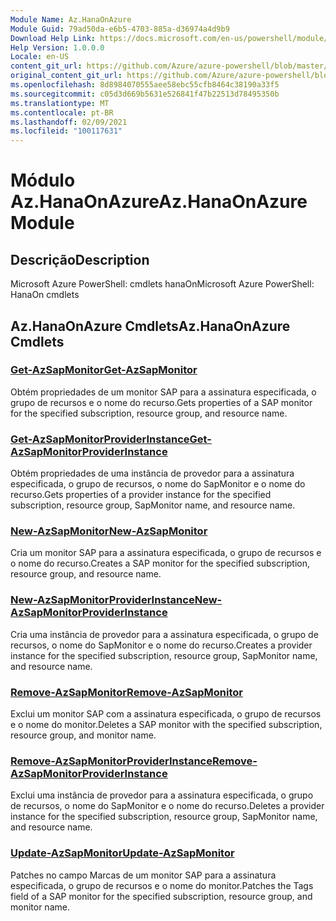 ```yaml
---
Module Name: Az.HanaOnAzure
Module Guid: 79ad50da-e6b5-4703-885a-d36974a4d9b9
Download Help Link: https://docs.microsoft.com/en-us/powershell/module/az.hanaonazure
Help Version: 1.0.0.0
Locale: en-US
content_git_url: https://github.com/Azure/azure-powershell/blob/master/src/HanaOnAzure/help/Az.HanaOnAzure.md
original_content_git_url: https://github.com/Azure/azure-powershell/blob/master/src/HanaOnAzure/help/Az.HanaOnAzure.md
ms.openlocfilehash: 8d8984070555aee58ebc55cfb8464c38190a33f5
ms.sourcegitcommit: c05d3d669b5631e526841f47b22513d78495350b
ms.translationtype: MT
ms.contentlocale: pt-BR
ms.lasthandoff: 02/09/2021
ms.locfileid: "100117631"
---
```

# <span data-ttu-id="fa324-101">Módulo Az.HanaOnAzure</span><span class="sxs-lookup"><span data-stu-id="fa324-101">Az.HanaOnAzure Module</span></span>
## <span data-ttu-id="fa324-102">Descrição</span><span class="sxs-lookup"><span data-stu-id="fa324-102">Description</span></span>
<span data-ttu-id="fa324-103">Microsoft Azure PowerShell: cmdlets hanaOn</span><span class="sxs-lookup"><span data-stu-id="fa324-103">Microsoft Azure PowerShell: HanaOn cmdlets</span></span>

## <span data-ttu-id="fa324-104">Az.HanaOnAzure Cmdlets</span><span class="sxs-lookup"><span data-stu-id="fa324-104">Az.HanaOnAzure Cmdlets</span></span>
### [<span data-ttu-id="fa324-105">Get-AzSapMonitor</span><span class="sxs-lookup"><span data-stu-id="fa324-105">Get-AzSapMonitor</span></span>](Get-AzSapMonitor.md)
<span data-ttu-id="fa324-106">Obtém propriedades de um monitor SAP para a assinatura especificada, o grupo de recursos e o nome do recurso.</span><span class="sxs-lookup"><span data-stu-id="fa324-106">Gets properties of a SAP monitor for the specified subscription, resource group, and resource name.</span></span>

### [<span data-ttu-id="fa324-107">Get-AzSapMonitorProviderInstance</span><span class="sxs-lookup"><span data-stu-id="fa324-107">Get-AzSapMonitorProviderInstance</span></span>](Get-AzSapMonitorProviderInstance.md)
<span data-ttu-id="fa324-108">Obtém propriedades de uma instância de provedor para a assinatura especificada, o grupo de recursos, o nome do SapMonitor e o nome do recurso.</span><span class="sxs-lookup"><span data-stu-id="fa324-108">Gets properties of a provider instance for the specified subscription, resource group, SapMonitor name, and resource name.</span></span>

### [<span data-ttu-id="fa324-109">New-AzSapMonitor</span><span class="sxs-lookup"><span data-stu-id="fa324-109">New-AzSapMonitor</span></span>](New-AzSapMonitor.md)
<span data-ttu-id="fa324-110">Cria um monitor SAP para a assinatura especificada, o grupo de recursos e o nome do recurso.</span><span class="sxs-lookup"><span data-stu-id="fa324-110">Creates a SAP monitor for the specified subscription, resource group, and resource name.</span></span>

### [<span data-ttu-id="fa324-111">New-AzSapMonitorProviderInstance</span><span class="sxs-lookup"><span data-stu-id="fa324-111">New-AzSapMonitorProviderInstance</span></span>](New-AzSapMonitorProviderInstance.md)
<span data-ttu-id="fa324-112">Cria uma instância de provedor para a assinatura especificada, o grupo de recursos, o nome do SapMonitor e o nome do recurso.</span><span class="sxs-lookup"><span data-stu-id="fa324-112">Creates a provider instance for the specified subscription, resource group, SapMonitor name, and resource name.</span></span>

### [<span data-ttu-id="fa324-113">Remove-AzSapMonitor</span><span class="sxs-lookup"><span data-stu-id="fa324-113">Remove-AzSapMonitor</span></span>](Remove-AzSapMonitor.md)
<span data-ttu-id="fa324-114">Exclui um monitor SAP com a assinatura especificada, o grupo de recursos e o nome do monitor.</span><span class="sxs-lookup"><span data-stu-id="fa324-114">Deletes a SAP monitor with the specified subscription, resource group, and monitor name.</span></span>

### [<span data-ttu-id="fa324-115">Remove-AzSapMonitorProviderInstance</span><span class="sxs-lookup"><span data-stu-id="fa324-115">Remove-AzSapMonitorProviderInstance</span></span>](Remove-AzSapMonitorProviderInstance.md)
<span data-ttu-id="fa324-116">Exclui uma instância de provedor para a assinatura especificada, o grupo de recursos, o nome do SapMonitor e o nome do recurso.</span><span class="sxs-lookup"><span data-stu-id="fa324-116">Deletes a provider instance for the specified subscription, resource group, SapMonitor name, and resource name.</span></span>

### [<span data-ttu-id="fa324-117">Update-AzSapMonitor</span><span class="sxs-lookup"><span data-stu-id="fa324-117">Update-AzSapMonitor</span></span>](Update-AzSapMonitor.md)
<span data-ttu-id="fa324-118">Patches no campo Marcas de um monitor SAP para a assinatura especificada, o grupo de recursos e o nome do monitor.</span><span class="sxs-lookup"><span data-stu-id="fa324-118">Patches the Tags field of a SAP monitor for the specified subscription, resource group, and monitor name.</span></span>

